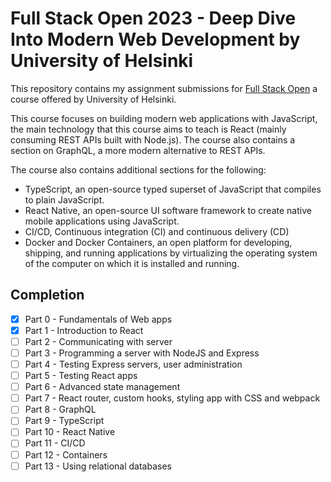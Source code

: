 # Full Stack Open 2023 - Deep Dive Into Modern Web Development by University of Helsinki

This repository contains my assignment submissions for [Full Stack Open](https://fullstackopen.com/en/) a course offered by University of Helsinki.

This course focuses on building modern web applications with JavaScript, the main technology that this course aims to teach is React (mainly consuming REST APIs built with Node.js). The course also contains a section on GraphQL, a more modern alternative to REST APIs.

The course also contains additional sections for the following:

* TypeScript, an open-source typed superset of JavaScript that compiles to plain JavaScript.
* React Native, an open-source UI software framework to create native mobile applications using JavaScript.
* CI/CD, Continuous integration (CI) and continuous delivery (CD)
* Docker and Docker Containers, an open platform for developing, shipping, and running applications by virtualizing the operating system of the computer on which it is installed and running.

## Completion

- [X] Part 0 - Fundamentals of Web apps
- [X] Part 1 - Introduction to React
- [ ] Part 2 - Communicating with server
- [ ] Part 3 - Programming a server with NodeJS and Express
- [ ] Part 4 - Testing Express servers, user administration
- [ ] Part 5 - Testing React apps
- [ ] Part 6 - Advanced state management
- [ ] Part 7 - React router, custom hooks, styling app with CSS and webpack
- [ ] Part 8 - GraphQL
- [ ] Part 9 - TypeScript
- [ ] Part 10 - React Native
- [ ] Part 11 - CI/CD
- [ ] Part 12 - Containers
- [ ] Part 13 - Using relational databases
